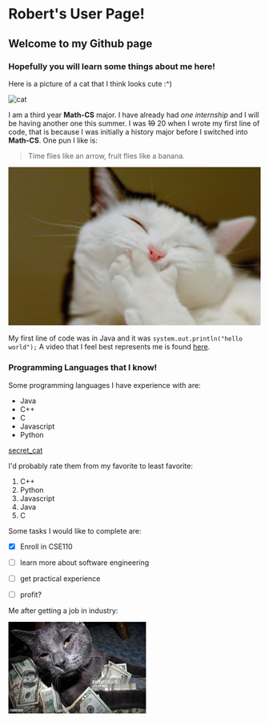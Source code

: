 # Robert's User Page!
## Welcome to my Github page
### Hopefully you will learn some things about me here!

Here is a picture of a cat that I think looks cute :^)

![cat](cat.jpg)

I am a third year **Math-CS** major. I have already had *one internship* and I will be having another one this summer.
I was ~~19~~ 20 when I wrote my first line of code, that is because I was initially a history major before I switched into 
**Math-CS**. One pun I like is: 

>Time flies like an arrow, fruit flies like a banana.

![laughing_cat](laughing_cat.jpg)

My first line of code was in Java and it was `system.out.println("hello world");`
A video that I feel best represents me is found [here](https://tinyurl.com/yux39ajn).

### Programming Languages that I know!
Some programming languages I have experience with are:
- Java
- C++
- C
- Javascript
- Python

[secret_cat](/secret_cat.jpeg)

I'd probably rate them from my favorite to least favorite:
1. C++
2. Python
3. Javascript
4. Java
5. C

Some tasks I would like to complete are:
- [x] Enroll in CSE110
- [ ] learn more about software engineering
- [ ] get practical experience
- [ ] profit?



Me after getting a job in industry:

![money_Cat](money_Cat.jpg)
